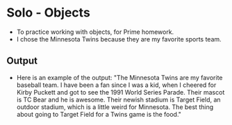 # Solo - Objects
- To practice working with objects, for Prime homework.
- I chose the Minnesota Twins because they are my favorite sports team.

## Output
- Here is an example of the output: "The Minnesota Twins are my favorite baseball team. I have been a fan since I was a kid, when I cheered for Kirby Puckett and got to see the 1991 World Series Parade. Their mascot is TC Bear and he is awesome. Their newish stadium is Target Field, an outdoor stadium, which is a little weird for Minnesota. The best thing about going to Target Field for a Twins game is the food."
